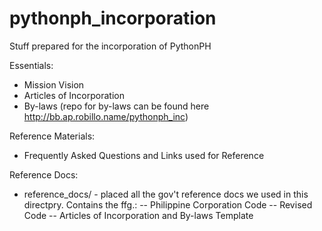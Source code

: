 pythonph_incorporation
======================

Stuff prepared for the incorporation of PythonPH

Essentials:
- Mission Vision
- Articles of Incorporation
- By-laws (repo for by-laws can be found here http://bb.ap.robillo.name/pythonph_inc)

Reference Materials:
- Frequently Asked Questions and Links used for Reference

Reference Docs:
- reference_docs/ - placed all the gov't reference docs we used in this directpry. Contains the ffg.:
-- Philippine Corporation Code
-- Revised Code
-- Articles of Incorporation and By-laws Template
